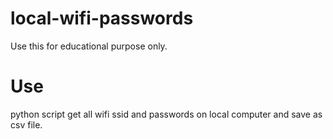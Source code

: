 # local-wifi-passwords
Use this for educational purpose only.

# Use
python script get all wifi ssid and passwords on local computer and save as csv file.
